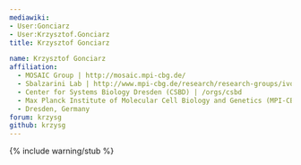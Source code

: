 ```yaml
---
mediawiki:
- User:Gonciarz
- User:Krzysztof.Gonciarz
title: Krzysztof Gonciarz

name: Krzysztof Gonciarz
affiliation:
  - MOSAIC Group | http://mosaic.mpi-cbg.de/
  - Sbalzarini Lab | http://www.mpi-cbg.de/research/research-groups/ivo-sbalzarini.html
  - Center for Systems Biology Dresden (CSBD) | /orgs/csbd
  - Max Planck Institute of Molecular Cell Biology and Genetics (MPI-CBG) | /orgs/mpi-cbg
  - Dresden, Germany
forum: krzysg
github: krzysg
---
```

{% include warning/stub %}

